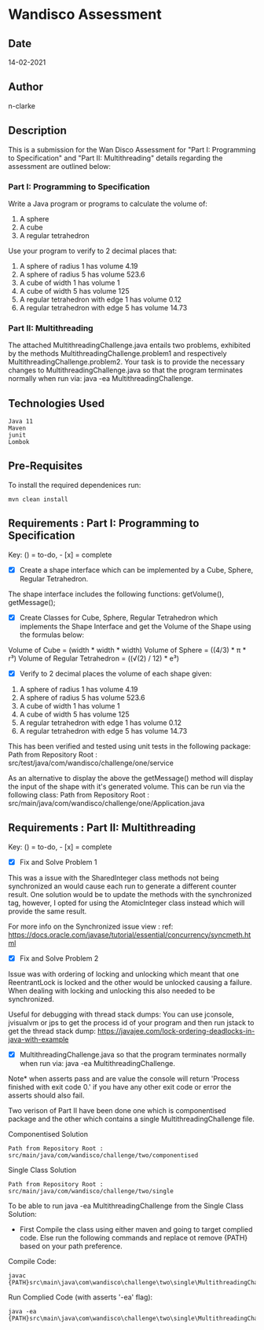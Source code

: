 # Wandisco Assessment

## Date

14-02-2021

## Author

n-clarke

## Description

This is a submission for the Wan Disco Assessment for "Part I: Programming to Specification" and "Part II: Multithreading" details regarding the assessment are outlined below:

### Part I: Programming to Specification

Write a Java program or programs to calculate the volume of:

1. A sphere
2. A cube
3. A regular tetrahedron

Use your program to verify to 2 decimal places that:

1. A sphere of radius 1 has volume 4.19
2. A sphere of radius 5 has volume 523.6
3. A cube of width 1 has volume 1
4. A cube of width 5 has volume 125
5. A regular tetrahedron with edge 1 has volume 0.12
6. A regular tetrahedron with edge 5 has volume 14.73

### Part II: Multithreading

The attached MultithreadingChallenge.java entails two problems, exhibited by the methods MultithreadingChallenge.problem1 and respectively MultithreadingChallenge.problem2. Your task is to provide the necessary changes to MultithreadingChallenge.java so that the program terminates normally when run via: java -ea MultithreadingChallenge.

## Technologies Used
```
Java 11
Maven 
junit
Lombok
```
## Pre-Requisites

To install the required dependenices run:
```
mvn clean install
```
## Requirements : Part I: Programming to Specification

Key: () = to-do, - [x] = complete

- [x] Create a shape interface which can be implemented by a Cube, Sphere, Regular Tetrahedron.

The shape interface includes the following functions: getVolume(), getMessage();

- [x] Create Classes for Cube, Sphere, Regular Tetrahedron which implements the Shape Interface and get the Volume of the Shape using the formulas below:

Volume of Cube = (width * width * width)
Volume of Sphere = ((4/3) * π * r³)
Volume of Regular Tetrahedron = ((√(2) / 12) * e³)

- [x] Verify to 2 decimal places the volume of each shape given:
1. A sphere of radius 1 has volume 4.19
2. A sphere of radius 5 has volume 523.6
3. A cube of width 1 has volume 1
4. A cube of width 5 has volume 125
5. A regular tetrahedron with edge 1 has volume 0.12
6. A regular tetrahedron with edge 5 has volume 14.73

This has been verified and tested using unit tests in the following package:
Path from Repository Root : src/test/java/com/wandisco/challenge/one/service

As an alternative to display the above the getMessage() method will display the input of the shape with it's generated volume. This can be run via the following class:
Path from Repository Root : src/main/java/com/wandisco/challenge/one/Application.java

## Requirements : Part II: Multithreading

Key: () = to-do, - [x] = complete

- [x] Fix and Solve Problem 1

This was a issue with the SharedInteger class methods not being synchronized an would cause each run to generate a different counter result. One solution would be to update the methods with the synchronized tag, however, I opted for using the AtomicInteger class instead which will provide the same result. 

For more info on the Synchronized issue view : ref: https://docs.oracle.com/javase/tutorial/essential/concurrency/syncmeth.html

- [x] Fix and Solve Problem 2

Issue was with ordering of locking and unlocking which meant that one ReentrantLock is locked and the other would be unlocked causing a failure.  When dealing with locking and unlocking this also needed to be synchronized.

Useful for debugging with thread stack dumps:
You can use jconsole, jvisualvm or jps to get the process id of your program and then run jstack <process-id> to get the thread stack dump: https://javajee.com/lock-ordering-deadlocks-in-java-with-example

- [x] MultithreadingChallenge.java so that the program terminates normally when run via: java -ea MultithreadingChallenge.

Note* when asserts pass and are value the console will return 'Process finished with exit code 0.' if you have any other exit code or error the asserts should also fail.

Two verison of Part II have been done one which is componentised package and the other which contains a single MultithreadingChallenge file.

Componentised Solution
```
Path from Repository Root : src/main/java/com/wandisco/challenge/two/componentised
```
Single Class Solution
```
Path from Repository Root : src/main/java/com/wandisco/challenge/two/single
```
To be able to run java -ea MultithreadingChallenge from the Single Class Solution:
- First Compile the class using either maven and going to target complied code. Else run the following commands and replace ot remove {PATH} based on your path preference.

Compile Code:
```
javac {PATH}src\main\java\com\wandisco\challenge\two\single\MultithreadingChallenge.java
```
Run Complied Code (with asserts '-ea' flag):
```
java -ea {PATH}src\main\java\com\wandisco\challenge\two\single\MultithreadingChallenge.java
```

